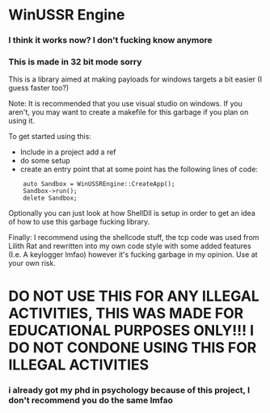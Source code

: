 # WinUSSR Engine
### I think it works now? I don't fucking know anymore
### This is made in 32 bit mode sorry 

This is a library aimed at making payloads for windows targets a bit easier (I guess faster too?)

Note: It is recommended that you use visual studio on windows. If you aren't, you may want to create a makefile for this garbage if you plan on using it.

To get started using this:
- Include in a project add a ref
- do some setup
- create an entry point that at some point has the following lines of code:



```
    auto Sandbox = WinUSSREngine::CreateApp();
    Sandbox->run();
    delete Sandbox;
```

<bold>Optionally you can just look at how ShellDll is setup in order to get an idea of how to use this garbage fucking library.</bold>

Finally: I recommend using the shellcode stuff, the tcp code was used from Lilith Rat and rewritten into my own code style with some added features (I.e. A keylogger lmfao)
         however it's fucking garbage in my opinion. Use at your own risk.
         
# DO NOT USE THIS FOR ANY ILLEGAL ACTIVITIES, THIS WAS MADE FOR EDUCATIONAL PURPOSES ONLY!!! I DO NOT CONDONE USING THIS FOR ILLEGAL ACTIVITIES
### i already got my phd in psychology because of this project, I don't recommend you do the same lmfao
